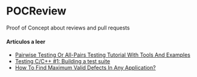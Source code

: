 # POCReview
Proof of Concept about reviews and pull requests

#### Artículos a leer

* [Pairwise Testing Or All-Pairs Testing Tutorial With Tools And Examples](https://www.softwaretestinghelp.com/what-is-pairwise-testing/)
* [Testing C/C++ #1: Building a test suite](https://codywill.github.io/blog/2017/10/04/testing-1)
* [How To Find Maximum Valid Defects In Any Application?](https://www.softwaretestinghelp.com/tips-to-find-valid-defects-in-any-application/)
